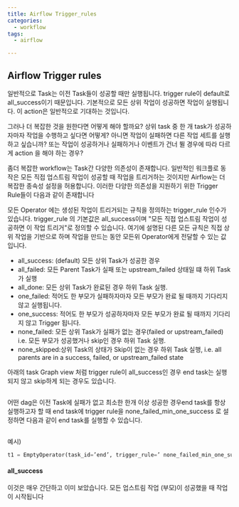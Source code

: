 ```yaml
---
title: Airflow Trigger_rules
categories:
  - workflow
tags: 
  - airflow

---
```


## Airflow Trigger rules
일반적으로 Task는 이전 Task들이 성공할 때만 실행됩니다. 
trigger rule이 default로 all_success이기 때문입니다. 기본적으로 모든 상위 작업이 성공하면 작업이 실행됩니다. 이 action은 일반적으로 기대하는 것입니다. 

그러나 더 복잡한 것을 원한다면 어떻게 해야 할까요?
상위 task 중 한 개 task가 성공하자마자 작업을 수행하고 싶다면 어떻게? 
아니면 작업이 실패하면 다른 작업 세트를 실행하고 싶습니까?
또는 작업이 성공하거나 실패하거나 이벤트가 건너 뛸 경우에 따라 다르게 action 을 해야 하는 경우?


좀더 복잡한 workflow는 Task간 다양한 의존성이 존재합니다. 일반적인 워크플로 동작은  모든 직접 업스트림 작업이 성공할 때 작업을 트리거하는 것이지만 Airflow는 더 복잡한 종속성 설정을 허용합니다.
이러한 다양한 의존성을 지원하기 위한 Trigger Rule들이 다음과 같이 존재합니다

모든 Operator 에는  생성된 작업이 트리거되는 규칙을 정의하는 trigger_rule 인수가 있습니다. trigger_rule  의 기본값은 all_success이며 "모든 직접 업스트림 작업이 성공하면 이 작업 트리거"로 정의할 수 있습니다. 여기에 설명된 다른 모든 규칙은 직접 상위 작업을 기반으로 하며 작업을 만드는 동안 모든위 Operator에게 전달할 수 있는 값입니다.

- all_success: (default) 모든 상위 Task가 성공한 경우
- all_failed: 모든 Parent Task가 실패 또는 upstream_failed 상태일 떄 하위 Task가 실행
- all_done: 모든 상위 Task가 완료된 경우 하위 Task 실행.
- one_failed: 적어도 한 부모가 실패하자마자 모든 부모가 완료 될 때까지 기다리지 않고 실행됩니다.
- one_success: 적어도 한 부모가 성공하자마자 모든 부모가 완료 될 때까지 기다리지 않고 Trigger 됩니다.
- none_failed: 모든 상위 Task가 실패가 없는 경우(failed or upstream_failed) i.e. 모든 부모가 성공했거나 skip인 경우 하위 Task 실행.
- none_skipped:상위 Task의 상태가 Skip이 없는 경우 하위 Task 실행, i.e. all parents are in a success, failed, or upstream_failed state

아래의 task Graph view 처럼 trigger rule이 all_success인 경우 end task는 실행되지 않고 skip하게 되는 경우도 있습니다. 

<figure style="width: 100%" class="align-left">
  <img src="{{ site.url }}{{ site.baseurl }}/assets/images/08-trigger_rule-none_ailed_min_one_success.png" alt="">
  <figcaption></figcaption>
</figure> 

어떤 dag은 이전 Task에 실패가 없고 최소한 한개 이상 성공한 경우end task를 항상 실행하고자 할 때 end task에 trigger rule을 none_failed_min_one_success
로 설정하면 다음과 같이 end task를 실행할 수 있습니다.

<figure style="width: 100%" class="align-left">
  <img src="{{ site.url }}{{ site.baseurl }}/assets/images/08-trigger_rule-none_ailed_min_one_success.png" alt="">
  <figcaption></figcaption>
</figure> 

예시)

```python
t1 = EmptyOperator(task_id=’end’, trigger_rule=’ none_failed_min_one_success’)
```

#### all_success  
이것은 매우 간단하고 이미 보았습니다. 모든 업스트림 작업 (부모)이 성공했을 때 작업이 시작됩니다

<figure style="width: 100%" class="align-left">
  <img src="{{ site.url }}{{ site.baseurl }}/assets/images/08-trigger_rule-all_success2.png" alt="">
  <figcaption></figcaption>
</figure> 

